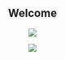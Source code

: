 <h2 align="center">Welcome</h2>

<p align="center">
<img align="center" src="https://github-readme-stats.vercel.app/api?username=GalKoaz&show_icons=true&theme=radical" />
</p>
<p align="center">
<img align="center" src="https://komarev.com/ghpvc/?username=GalKoaz&style=flat-square&color=ff69b4" />
</p>
